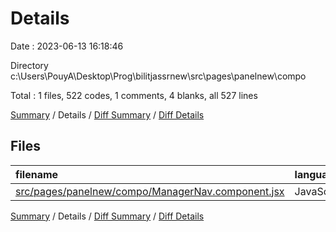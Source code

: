 # Details

Date : 2023-06-13 16:18:46

Directory c:\\Users\\PouyA\\Desktop\\Prog\\bilitjassrnew\\src\\pages\\panelnew\\compo

Total : 1 files,  522 codes, 1 comments, 4 blanks, all 527 lines

[Summary](results.md) / Details / [Diff Summary](diff.md) / [Diff Details](diff-details.md)

## Files
| filename | language | code | comment | blank | total |
| :--- | :--- | ---: | ---: | ---: | ---: |
| [src/pages/panelnew/compo/ManagerNav.component.jsx](/src/pages/panelnew/compo/ManagerNav.component.jsx) | JavaScript | 522 | 1 | 4 | 527 |

[Summary](results.md) / Details / [Diff Summary](diff.md) / [Diff Details](diff-details.md)